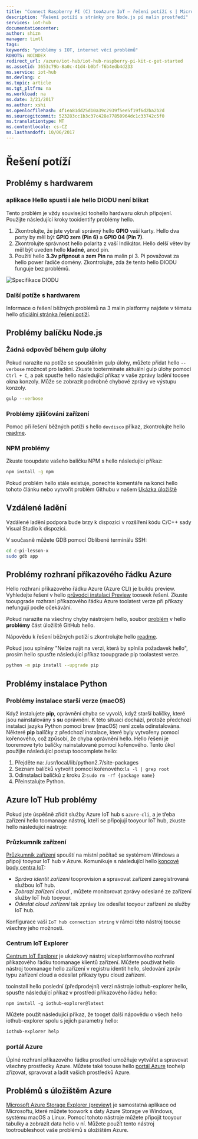 ```yaml
---
title: "Connect Raspberry PI (C) tooAzure IoT – řešení potíží s | Microsoft Docs"
description: "Řešení potíží s stránky pro Node.js pí malin prostředí"
services: iot-hub
documentationcenter: 
author: shizn
manager: timtl
tags: 
keywords: "problémy s IOT, internet věcí problémů"
ROBOTS: NOINDEX
redirect_url: /azure/iot-hub/iot-hub-raspberry-pi-kit-c-get-started
ms.assetid: 3653c79b-8a0c-41d4-b0bf-f6b4edb4d233
ms.service: iot-hub
ms.devlang: c
ms.topic: article
ms.tgt_pltfrm: na
ms.workload: na
ms.date: 3/21/2017
ms.author: xshi
ms.openlocfilehash: 4f1ea81dd25d10a39c2939f5ee5f19f6d2ba2b2d
ms.sourcegitcommit: 523283cc1b3c37c428e77850964dc1c33742c5f0
ms.translationtype: MT
ms.contentlocale: cs-CZ
ms.lasthandoff: 10/06/2017
---
```

# <a name="troubleshooting"></a>Řešení potíží
## <a name="hardware-issues"></a>Problémy s hardwarem
### <a name="hello-application-runs-well-but-hello-led-is-not-blinking"></a>aplikace Hello spustí i ale hello DIODU není blikat
Tento problém je vždy související toohello hardwaru okruh připojení. Použijte následující kroky tooidentify problémy hello.

1. Zkontrolujte, že jste vybrali správný hello **GPIO** vaší karty. Hello dva porty by měl být **GPIO zem (Pin 6)** a **GPIO 04 (Pin 7)**.
2. Zkontrolujte správnost hello polarita z vaší Indikátor. Hello delší větev by měl být uveden hello **kladné**, anod pin.
3. Použití hello **3.3v připnout** a **zem Pin** na malin pí 3. Pi považovat za hello power řadiče domény. Zkontrolujte, zda že tento hello DIODU funguje bez problémů.

![Specifikace DIODU](media/iot-hub-raspberry-pi-lessons/troubleshooting/led_spec.png)

### <a name="other-hardware-issues"></a>Další potíže s hardwarem
Informace o řešení běžných problémů na 3 malin platformy najdete v tématu hello [oficiální stránka řešení potíží](http://elinux.org/R-Pi_Troubleshooting).

## <a name="nodejs-package-issues"></a>Problémy balíčku Node.js
### <a name="no-response-during-gulp-tasks"></a>Žádná odpověď během gulp úlohy
Pokud narazíte na potíže se spouštěním gulp úlohy, můžete přidat hello `--verbose` možnost pro ladění. Zkuste tooterminate aktuální gulp úlohy pomocí `Ctrl + C`, a pak spusťte hello následující příkaz v vaše zprávy ladění toosee okna konzoly. Může se zobrazit podrobné chybové zprávy ve výstupu konzoly. 

```bash
gulp --verbose
```

### <a name="device-discovery-issues"></a>Problémy zjišťování zařízení
Pomoc při řešení běžných potíží s hello `devdisco` příkaz, zkontrolujte hello [readme](https://github.com/Azure/device-discovery-cli/blob/develop/readme.md).

### <a name="npm-issues"></a>NPM problémy
Zkuste tooupdate vašeho balíčku NPM s hello následující příkaz:

```bash
npm install -g npm
```

Pokud problém hello stále existuje, ponechte komentáře na konci hello tohoto článku nebo vytvořit problém Githubu v našem [Ukázka úložiště](https://github.com/Azure-Samples/iot-hub-c-raspberrypi-getting-started)

## <a name="remote-debugging"></a>Vzdálené ladění

Vzdálené ladění podpora bude brzy k dispozici v rozšíření kódu C/C++ sady Visual Studio k dispozici.

V současně můžete GDB pomocí Oblíbené terminálu SSH:

```bash
cd c-pi-lesson-x
sudo gdb app
```

## <a name="azure-cli-issues"></a>Problémy rozhraní příkazového řádku Azure
Hello rozhraní příkazového řádku Azure (Azure CLI) je buildu preview. Vyhledejte řešení v hello [průvodci instalaci Preview](https://github.com/Azure/azure-cli/blob/master/doc/preview_install_guide.md) tooseek řešení. Zkuste tooupgrade rozhraní příkazového řádku Azure toolatest verze při příkazy nefungují podle očekávání.

Pokud narazíte na všechny chyby nástrojem hello, soubor [problém](https://github.com/Azure/azure-cli/issues) v hello **problémy** část úložiště GitHub hello.

Nápovědu k řešení běžných potíží s zkontrolujte hello [readme](https://github.com/Azure/azure-cli/blob/master/README.rst).

Pokud jsou splněny "Nelze najít na verzi, která by splnila požadavek hello", prosím hello spusťte následující příkaz tooupgrade pip toolastest verze.

```bash
python -m pip install --upgrade pip
```

## <a name="python-installation-issues"></a>Problémy instalace Python
### <a name="legacy-installation-issues-macos"></a>Problémy instalace starší verze (macOS)
Když instalujete **pip**, oprávnění chyba se vyvolá, když starší balíčky, které jsou nainstalovány s **su** oprávnění. K této situaci dochází, protože předchozí instalaci jazyka Python pomocí brew (macOS) není zcela odinstalována. Některé **pip** balíčky z předchozí instalace, které byly vytvořeny pomocí kořenového, což způsobí, že chyba oprávnění hello. Hello řešení je tooremove tyto balíčky nainstalované pomocí kořenového. Tento úkol použijte následující postup toocomplete hello:

1. Přejděte na: /usr/local/lib/python2.7/site-packages
2. Seznam balíčků vytvořit pomocí kořenového:`ls -l | grep root`
3. Odinstalaci balíčků z kroku 2:`sudo rm -rf {package name}`
4. Přeinstalujte Python.

## <a name="azure-iot-hub-issues"></a>Azure IoT Hub problémy
Pokud jste úspěšně zřídit služby Azure IoT hub s `azure-cli`, a je třeba zařízení hello toomanage nástroj, kteří se připojují tooyour IoT hub, zkuste hello následující nástroje:

### <a name="device-explorer"></a>Průzkumník zařízení
[Průzkumník zařízení](https://github.com/Azure/azure-iot-sdk-csharp/blob/master/tools/DeviceExplorer) spouští na místní počítač se systémem Windows a připojí tooyour IoT hub v Azure. Komunikuje s následující hello [koncové body centra IoT](iot-hub-devguide.md):

* *Správa identit zařízení* tooprovision a spravovat zařízení zaregistrovaná službou IoT hub.
* *Zobrazí zařízení cloud* , můžete monitorovat zprávy odeslané ze zařízení služby IoT hub tooyour.
* *Odeslat cloud zařízení* tak zprávy lze odesílat tooyour zařízení ze služby IoT hub.

Konfigurace vaší `IoT hub connection string` v rámci této nástroj toouse všechny jeho možnosti.

### <a name="iot-hub-explorer"></a>Centrum IoT Explorer
[Centrum IoT Explorer](https://github.com/Azure/iothub-explorer) je ukázkový nástroj víceplatformového rozhraní příkazového řádku toomanage klientů zařízení. Můžete používat hello nástroj toomanage hello zařízení v registru identit hello, sledování zpráv typu zařízení cloud a odesílat příkazy typu cloud zařízení.

tooinstall hello poslední (předprodejní) verzi nástroje iothub-explorer hello, spusťte následující příkaz v prostředí příkazového řádku hello:

```
npm install -g iothub-explorer@latest
```

Můžete použít následující příkaz, že tooget další nápovědu o všech hello iothub-explorer spolu s jejich parametry hello:

```bash
iothub-explorer help
```

### <a name="azure-portal"></a>portál Azure
Úplné rozhraní příkazového řádku prostředí umožňuje vytvářet a spravovat všechny prostředky Azure. Můžete také toouse hello [portál Azure](../azure-portal-overview.md) toohelp zřizovat, spravovat a ladit vašich prostředků Azure.

## <a name="azure-storage-issues"></a>Problémů s úložištěm Azure
[Microsoft Azure Storage Explorer (preview)](http://storageexplorer.com) je samostatná aplikace od Microsoftu, které můžete toowork s daty Azure Storage ve Windows, systému macOS a Linux. Pomocí tohoto nástroje můžete připojit tooyour tabulky a zobrazit data hello v ní. Můžete použít tento nástroj tootroubleshoot vaše problémů s úložištěm Azure.
